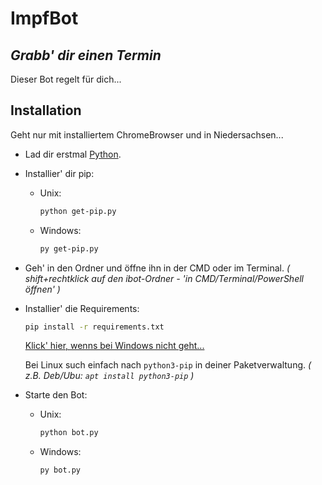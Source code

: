 # ImpfBot
## _Grabb' dir einen Termin_


Dieser Bot regelt für dich...

## Installation
Geht nur mit installiertem ChromeBrowser und in Niedersachsen...
- Lad dir erstmal [Python](https://www.python.org/).
- Installier' dir pip:
  - Unix:
    ```bash
    python get-pip.py
    ```
  - Windows:
    ```bash
    py get-pip.py
    ```
- Geh' in den Ordner und öffne ihn in der CMD oder im Terminal. _( shift+rechtklick auf den ibot-Ordner - 'in CMD/Terminal/PowerShell öffnen' )_
- Installier' die Requirements:
    ```bash
    pip install -r requirements.txt
    ```
    [Klick' hier, wenns bei Windows nicht geht...](https://www.activestate.com/resources/quick-reads/how-to-install-pip-on-windows)
    
    Bei Linux such einfach nach ```python3-pip``` in deiner Paketverwaltung. 
    _( z.B. Deb/Ubu: ```apt install python3-pip``` )_
- Starte den Bot:
  - Unix:
    ```bash
    python bot.py
    ```
  - Windows:
    ```bash
    py bot.py
    ```
